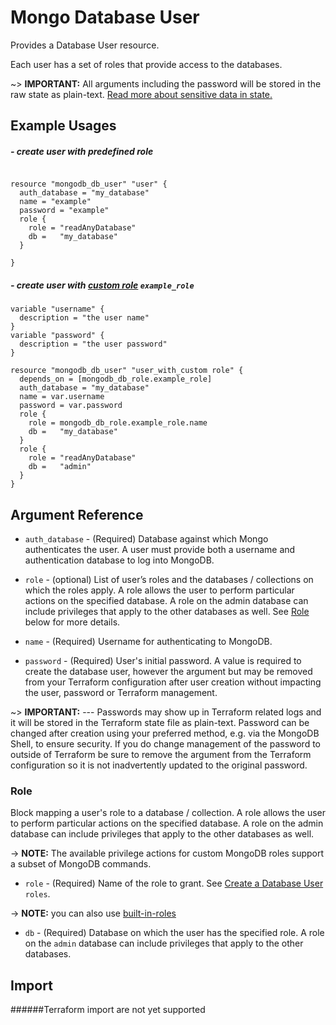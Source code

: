 # Mongo Database User

Provides a Database User resource.

Each user has a set of roles that provide access to the databases.

~> **IMPORTANT:** All arguments including the password will be stored in the raw state as plain-text. [Read more about sensitive data in state.](https://www.terraform.io/docs/state/sensitive-data.html)

## Example Usages

##### - create user with predefined role
```hcl

resource "mongodb_db_user" "user" {
  auth_database = "my_database"
  name = "example"
  password = "example"
  role {
    role = "readAnyDatabase"
    db =   "my_database"
  }

}
```

##### - create user with [custom role]() `example_role`
```hcl
variable "username" {
  description = "the user name"
}
variable "password" {
  description = "the user password"
}

resource "mongodb_db_user" "user_with_custom role" {
  depends_on = [mongodb_db_role.example_role]
  auth_database = "my_database"
  name = var.username
  password = var.password
  role {
    role = mongodb_db_role.example_role.name
    db =   "my_database"
  }
  role {
    role = "readAnyDatabase"
    db =   "admin"
  }
}
```
## Argument Reference

* `auth_database` - (Required) Database against which Mongo authenticates the user. A user must provide both a username and authentication database to log into MongoDB.
* `role` - (optional) List of user’s roles and the databases / collections on which the roles apply. A role allows the user to perform particular actions on the specified database. A role on the admin database can include privileges that apply to the other databases as well. See [Role](#role) below for more details.

* `name` - (Required) Username for authenticating to MongoDB.
* `password` - (Required) User's initial password. A value is required to create the database user, however the argument but may be removed from your Terraform configuration after user creation without impacting the user, password or Terraform management. 

~> **IMPORTANT:** --- Passwords may show up in Terraform related logs and it will be stored in the Terraform state file as plain-text. Password can be changed after creation using your preferred method, e.g. via the MongoDB Shell, to ensure security.  If you do change management of the password to outside of Terraform be sure to remove the argument from the Terraform configuration so it is not inadvertently updated to the original password.

### Role

Block mapping a user's role to a database / collection. A role allows the user to perform particular actions on the specified database. A role on the admin database can include privileges that apply to the other databases as well.

-> **NOTE:** The available privilege actions for custom MongoDB roles support a subset of MongoDB commands.

* `role` - (Required) Name of the role to grant. See [Create a Database User](https://docs.mongodb.com/manual/reference/method/db.createUser/#create-administrative-user-with-roles) `roles`.

-> **NOTE:** you can also use [built-in-roles](https://docs.mongodb.com/manual/reference/built-in-roles/index.html) 
* `db`   - (Required) Database on which the user has the specified role. A role on the `admin` database can include privileges that apply to the other databases.

## Import

######Terraform import are not yet supported